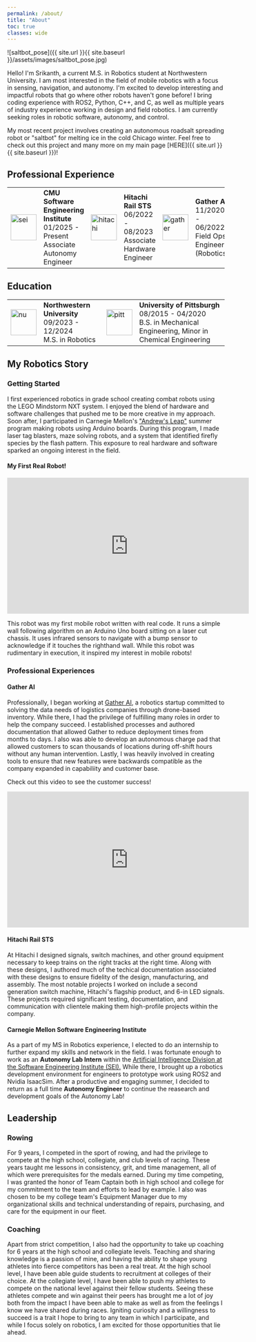 ```yaml
---
permalink: /about/
title: "About"
toc: true
classes: wide
---
```


![saltbot_pose]({{ site.url }}{{ site.baseurl }}/assets/images/saltbot_pose.jpg)

Hello! I'm Srikanth, a current M.S. in Robotics student at Northwestern University. I am most interested in the field of mobile robotics with a focus in sensing, navigation, and autonomy. I'm excited to develop interesting and impactful robots that go where other robots haven't gone before! I bring coding experience with ROS2, Python, C++, and C, as well as multiple years of industry experience working in design and field robotics. I am currently seeking roles in robotic software, autonomy, and control.

My most recent project involves creating an autonomous roadsalt spreading robot or "saltbot" for melting ice in the cold Chicago winter. Feel free to check out this project and many more on my main page [HERE]({{ site.url }}{{ site.baseurl }})!

## Professional Experience

<table>
  <tbody>
    <tr>
      <td style="border-bottom-width:0;"><img src="{{site.baseurl}}/assets/images/sei.jpeg" alt="sei" width="60"></td>
      <td style="border-bottom-width:0;">
      <strong>CMU Software Engineering Institute</strong> <br> 01/2025 - Present <br> Associate Autonomy Engineer</td>
      <td style="border-bottom-width:0;"><img src="{{site.baseurl}}/assets/images/hitachi.png" alt="hitachi" width="60"></td>
      <td style="border-bottom-width:0;">
      <strong>Hitachi Rail STS</strong> <br> 06/2022 - 08/2023 <br> Associate Hardware Engineer</td>
      <td style = "border-bottom-width:0;"><img src="{{site.baseurl}}/assets/images/gather.png" alt="gather" width="60"></td>
      <td style = "border-bottom-width:0;">
      <strong>Gather AI</strong> <br> 11/2020 - 06/2022 <br> Field Ops Engineer (Robotics)</td>
    </tr>
  </tbody>
</table>

## Education

<table>
  <tbody>
    <tr>
      <td style="border-bottom-width:0;"><img src="{{site.baseurl}}/assets/images/northwestern.jpg" alt="nu" width="60"></td>
      <td style="border-bottom-width:0;">
        <strong>Northwestern University</strong> <br> 09/2023 - 12/2024 <br> M.S. in Robotics
      </td>
      <td style="border-bottom-width:0;"><img src="{{site.baseurl}}/assets/images/Pitt.png" alt="pitt" width="60"></td>
      <td style="border-bottom-width:0;">
        <strong>University of Pittsburgh</strong> <br> 08/2015 - 04/2020 <br> B.S. in Mechanical Engineering, Minor in Chemical Engineering
      </td>
    </tr>
  </tbody>
</table>

## My Robotics Story

### Getting Started
I first experienced robotics in grade school creating combat robots using the LEGO Mindstorm NXT system. I enjoyed the blend of hardware and software challenges that pushed me to be more creative in my approach. Soon after, I participated in Carnegie Mellon's <a href="https://www.cs.cmu.edu/~leap/" target="_blank" rel="noopener noreferrer">"Andrew's Leap"</a> summer program making robots using Arduino boards. During this program, I made laser tag blasters, maze solving robots, and a system that identified firefly species by the flash pattern. This exposure to real hardware and software sparked an ongoing interest in the field.

#### My First Real Robot!
<iframe width="560" height="315" src="https://www.youtube.com/embed/PdYEdyLexsg?si=dBtEkiubt7kCBmCq" title="YouTube video player" frameborder="0" allow="accelerometer; autoplay; clipboard-write; encrypted-media; gyroscope; picture-in-picture; web-share" allowfullscreen></iframe>

This robot was my first mobile robot written with real code. It runs a simple wall following algorithm on an Arduino Uno board sitting on a laser cut chassis. It uses infrared sensors to navigate with a bump sensor to acknowledge if it touches the righthand wall. While this robot was rudimentary in execution, it inspired my interest in mobile robots!

### Professional Experiences

#### Gather AI
Professionally, I began working at <a href="https://www.gather.ai/" target="_blank" rel="noopener noreferrer">Gather AI</a>, a robotics startup committed to solving the data needs of logistics companies through drone-based inventory. While there, I had the privilege of fulfilling many roles in order to help the company succeed. I established processes and authored documentation that allowed Gather to reduce deployment times from months to days. I also was able to develop an autonomous charge pad that allowed customers to scan thousands of locations during off-shift hours without any human intervention. Lastly, I was heavily involved in creating tools to ensure that new features were backwards compatible as the company expanded in capabiliity and customer base. 

Check out this video to see the customer success!
<iframe width="560" height="315" src="https://www.youtube.com/embed/94Nowr9WWps?si=v7kZrWAqWkP_EhJP" title="YouTube video player" frameborder="0" allow="accelerometer; autoplay; clipboard-write; encrypted-media; gyroscope; picture-in-picture; web-share" allowfullscreen></iframe>

#### Hitachi Rail STS
At Hitachi I designed signals, switch machines, and other ground equipment necessary to keep trains on the right tracks at the right time. Along with these designs, I authored much of the techical documentation associated with these designs to ensure fidelity of the design, manufacturing, and assembly. The most notable projects I worked on include a second generation switch machine, Hitachi's flagship product, and 6-in LED signals. These projects required significant testing, documentation, and communication with clientele making them high-profile projects within the company.

#### Carnegie Mellon Software Engineering Institute
As a part of my MS in Robotics experience, I elected to do an internship to further expand my skills and network in the field. I was fortunate enough to work as an **Autonomy Lab Intern** within the <a href="https://www.sei.cmu.edu/about/divisions/artificial-intelligence-division/" target="_blank" rel="noopener noreferrer">Artificial Intelligence Division at the Software Engineering Institute (SEI).</a> While there, I brought up a robotics development environment for engineers to prototype work using ROS2 and Nvidia IsaacSim. After a productive and engaging summer, I decided to return as a full time **Autonomy Engineer** to continue the reasearch and development goals of the Autonomy Lab!

## Leadership

### Rowing
For 9 years, I competed in the sport of rowing, and had the privilege to compete at the high school, collegiate, and club levels of racing. These years taught me lessons in consistency, grit, and time management, all of which were prerequisites for the medals earned. During my time competing, I was granted the honor of Team Captain both in high school and college for my commitment to the team and efforts to lead by example. I also was chosen to be my college team's Equipment Manager due to my organizational skills and technical understanding of repairs, purchasing, and care for the equipment in our fleet. 

### Coaching
Apart from strict competition, I also had the opportunity to take up coaching for 6 years at the high school and collegiate levels. Teaching and sharing knowledge is a passion of mine, and having the ability to shape young athletes into fierce competitors has been a real treat. At the high school level, I have been able guide students to recruitment at colleges of their choice. At the collegiate level, I have been able to push my athletes to compete on the national level against their fellow students. Seeing these athletes compete and win against their peers has brought me a lot of joy both from the impact I have been able to make as well as from the feelings I know we have shared during races. Igniting curiosity and a willingness to succeed is a trait I hope to bring to any team in which I participate, and while I focus solely on robotics, I am excited for those opportunities that lie ahead.
 
